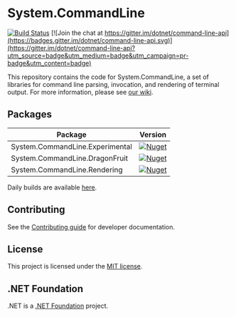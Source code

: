 System.CommandLine
==================

[![Build Status](https://dev.azure.com/dnceng/public/_apis/build/status/dotnet/command-line-api/command-line-api?branchName=master)](https://dev.azure.com/dnceng/public/_build/latest?definitionId=337&branchName=master) [![Join the chat at https://gitter.im/dotnet/command-line-api](https://badges.gitter.im/dotnet/command-line-api.svg)](https://gitter.im/dotnet/command-line-api?utm_source=badge&utm_medium=badge&utm_campaign=pr-badge&utm_content=badge)

This repository contains the code for System.CommandLine, a set of libraries for command line parsing, invocation, and rendering of terminal output. For more information, please see [our wiki](https://github.com/dotnet/command-line-api/wiki).

## Packages

Package                            | Version | 
-----------------------------------| ------- |
System.CommandLine.Experimental    | [![Nuget](https://img.shields.io/nuget/v/System.CommandLine.Experimental.svg)](https://nuget.org/packages/System.CommandLine.Experimental)    |
System.CommandLine.DragonFruit     | [![Nuget](https://img.shields.io/nuget/v/System.CommandLine.DragonFruit.svg)](https://nuget.org/packages/System.CommandLine.DragonFruit)    |
System.CommandLine.Rendering       | [![Nuget](https://img.shields.io/nuget/v/System.CommandLine.Rendering.svg)](https://nuget.org/packages/System.CommandLine.Rendering)    |




Daily builds are available [here](https://dotnetfeed.blob.core.windows.net/dotnet-core/index.json).

## Contributing

See the [Contributing guide](CONTRIBUTING.md) for developer documentation.

## License

This project is licensed under the [MIT license](LICENSE.TXT).

## .NET Foundation

.NET is a [.NET Foundation](http://www.dotnetfoundation.org/projects) project.



